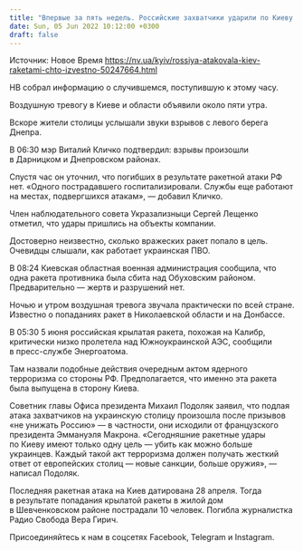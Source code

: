 ```yaml
---
title: "Впервые за пять недель. Российские захватчики ударили по Киеву ракетами — что известно"
date: Sun, 05 Jun 2022 10:12:00 +0300
draft: false
---
```

Источник: Новое Время https://nv.ua/kyiv/rossiya-atakovala-kiev-raketami-chto-izvestno-50247664.html


НВ собрал информацию о случившемся, поступившую к этому часу.

Воздушную тревогу в Киеве и области объявили около пяти утра.

Вскоре жители столицы услышали звуки взрывов с левого берега Днепра.

В 06:30 мэр Виталий Кличко подтвердил: взрывы произошли в Дарницком и Днепровском районах.

Спустя час он уточнил, что погибших в результате ракетной атаки РФ нет. «Одного пострадавшего госпитализировали. Службы еще работают на местах, подвергшихся атакам», — добавил Кличко.

Член наблюдательного совета Укразализныци Сергей Лещенко отметил, что удары пришлись на объекты компании.

Достоверно неизвестно, сколько вражеских ракет попало в цель. Очевидцы слышали, как работает украинская ПВО.

В 08:24 Киевская областная военная администрация сообщила, что одна ракета противника была сбита над Обуховским районом. Предварительно — жертв и разрушений нет.

Ночью и утром воздушная тревога звучала практически по всей стране. Известно о попаданиях ракет в Николаевской области и на Донбассе.

В 05:30 5 июня российская крылатая ракета, похожая на Калибр, критически низко пролетела над Южноукраинской АЭС, сообщили в пресс-службе Энергоатома.

Там назвали подобные действия очередным актом ядерного терроризма со стороны РФ. Предполагается, что именно эта ракета была выпущена в сторону Киева.

Советник главы Офиса президента Михаил Подоляк заявил, что подлая атака захватчиков на украинскую столицу произошла после призывов «не унижать Россию» — в частности, они исходили от французского президента Эммануэля Макрона. «Сегодняшние ракетные удары по Киеву имеют только одну цель — убить как можно больше украинцев. Каждый такой акт терроризма должен получать жесткий ответ от европейских столиц — новые санкции, больше оружия», — написал Подоляк.

Последняя ракетная атака на Киев датирована 28 апреля. Тогда в результате попадания крылатой ракеты в жилой дом в Шевченковском районе пострадали 10 человек. Погибла журналистка Радио Свобода Вера Гирич.

Присоединяйтесь к нам в соцсетях Facebook, Telegram и Instagram.

